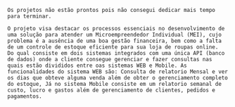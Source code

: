 	Os projetos não estão prontos pois não consegui dedicar mais tempo para terminar.
	
	O projeto visa destacar os processos essenciais no desenvolvimento de uma solução para atender um Microempreendedor Individual (MEI), cujo problema é a ausência de uma boa gestão financeira, bem como a falta de um controle de estoque eficiente para sua loja de roupas online.
	Do qual consiste em dois sistemas integrados com uma única API (banco de dados) onde a cliente consegue gerenciar e fazer consultas nas quais estão divididos entre oas sistemas WEB e Mobile. As funcionalidades do sistema WEB são: Consulta de relatorio Mensal e ver os dias que obteve alguma venda além de obter o gerenciamento completo do estoque, Já no sistema Mobile consiste em um relatorio semanal de custo, lucro e gastos além de gerenciamento de clientes, pedidos e pagamentos.
